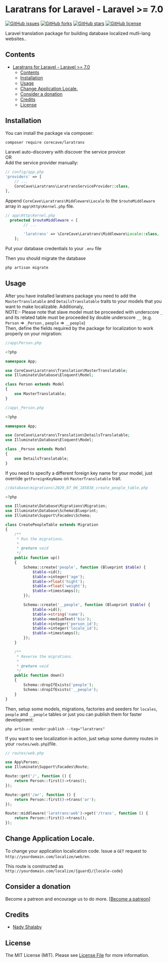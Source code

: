 # Laratrans for Laravel - Laravel >= 7.0

[![GitHub issues](https://img.shields.io/github/issues/corecave/laratrans)](https://github.com/corecave/laratrans/issues)
[![GitHub forks](https://img.shields.io/github/forks/corecave/laratrans)](https://github.com/corecave/laratrans/network)
[![GitHub stars](https://img.shields.io/github/stars/corecave/laratrans)](https://github.com/corecave/laratrans/stargazers)
[![GitHub license](https://img.shields.io/github/license/corecave/laratrans)](https://github.com/corecave/laratrans/blob/master/LICENSE.txt)

Laravel translation package for building database localized mutli-lang websites..

## Contents

- [Laratrans for Laravel - Laravel >= 7.0](#laratrans-for-laravel---laravel--70)
  - [Contents](#contents)
  - [Installation](#installation)
  - [Usage](#usage)
  - [Change Application Locale.](#change-application-locale)
  - [Consider a donation](#consider-a-donation)
  - [Credits](#credits)
  - [License](#license)

## Installation

You can install the package via composer:

```bash
composer require corecave/laratrans
```

Laravel auto-discovery with discover the service provicer <br>
OR
<br>
Add the service provider manually:

```php
// config/app.php
'providers' => [
    // ...
    CoreCave\Laratrans\LaratransServiceProvider::class,
],
```

Append `CoreCave\Laratrans\Middleware\Locale` to the `$routeMiddleware` array in `app\Http\Kernel.php` file.

```php
// app\Http\Kernel.php
  protected $routeMiddleware = [
        // ...

        'laratrans' => \CoreCave\Laratrans\Middleware\Locale::class,
    ];
```

Put your database credentials to your `.env` file

Then you should migrate the database

```bash
php artisan migrate
```

## Usage

After you have installed laratrans package you need to add the
`MasterTranslatable` and `DetailsTranslatable` traits to your models that you want to make localizable. Additionaly,
<br>
NOTE:- Please note that slave model must be proceeded with underscore `_` and its related table must be proceeded by double underscore `__` (e.g. `Person` => `_Person` , `people` => `__people`)
<br>
Then, define the fields required by the package for localization to work properly on your migration:

```php
//app\Person.php

<?php

namespace App;

use CoreCave\Laratrans\Translation\MasterTranslatable;
use Illuminate\Database\Eloquent\Model;

class Person extends Model
{
    use MasterTranslatable;
}
```

```php
//app\_Person.php

<?php

namespace App;

use CoreCave\Laratrans\Translation\DetailsTranslatable;
use Illuminate\Database\Eloquent\Model;

class _Person extends Model
{
    use DetailsTranslatable;
}
```

If you need to specify a different foreign key name for your model, just override `getForeignKeyName` on `MasterTranslatable` trait.

```php
//database\migrations\2020_07_06_185838_create_people_table.php

<?php

use Illuminate\Database\Migrations\Migration;
use Illuminate\Database\Schema\Blueprint;
use Illuminate\Support\Facades\Schema;

class CreatePeopleTable extends Migration
{
    /**
     * Run the migrations.
     *
     * @return void
     */
    public function up()
    {
        Schema::create('people', function (Blueprint $table) {
            $table->id();
            $table->integer('age');
            $table->float('hight');
            $table->float('weight');
            $table->timestamps();
        });

        Schema::create('__people', function (Blueprint $table) {
            $table->id();
            $table->string('name');
            $table->mediumText('bio');
            $table->integer('person_id');
            $table->integer('locale_id');
            $table->timestamps();
        });
    }

    /**
     * Reverse the migrations.
     *
     * @return void
     */
    public function down()
    {
        Schema::dropIfExists('people');
        Schema::dropIfExists('__people');
    }
}

```

Then, setup some models, migrations, factories and seeders for `locales`, `people` and `__people` tables or just you can publish them for faster development:

`php artisan vendor:publish --tag="laratrans"`

If you want to see localization in action, just setup some dummy routes in your `routes/web.php`)file.

```php
// routes/web.php

use App\Person;
use Illuminate\Support\Facades\Route;

Route::get('/', function () {
    return Person::first()->trans();
});

Route::get('/ar', function () {
    return Person::first()->trans('ar');
});

Route::middleware('laratrans:web')->get('/trans', function () {
    return Person::first()->trans();
});

```

## Change Application Locale.

To change your application localication code.
Issue a `GET` request to `http://yourdomain.com/localize/web/en`.
<br>

This route is constructed as `http://yourdomain.com/localize/{guard}/{locale-code}`

## Consider a donation

Become a patreon and encourage us to do more. [[Become a patreon](https://www.patreon.com/nadyshalaby)]

## Credits

- [Nady Shalaby](https://github.com/corecave)

## License

The MIT License (MIT). Please see [License File](LICENSE.txt) for more information.
